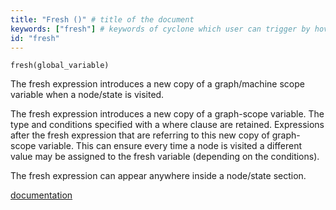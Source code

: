 ```yaml
---
title: "Fresh ()" # title of the document
keywords: ["fresh"] # keywords of cyclone which user can trigger by hovering cursor on 
id: "fresh"
---
```


```cyclone
fresh(global_variable)
```

The fresh expression introduces a new copy of a graph/machine scope variable when a node/state is visited.

The fresh expression introduces a new copy of a graph-scope variable. The type and conditions specified with a where clause are retained. Expressions after the fresh expression that are referring to this new copy of graph-scope variable. This can ensure every time a node is visited a different value may be assigned to the fresh variable (depending on the conditions).

The fresh expression can appear anywhere inside a node/state section.

[documentation](https://classicwuhao.github.io/cyclone_tutorial/expr/fresh.html)